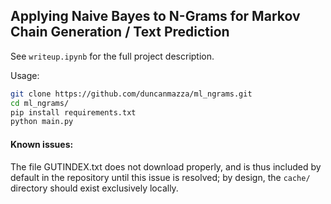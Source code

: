 ## Applying Naive Bayes to N-Grams for Markov Chain Generation / Text Prediction
See `writeup.ipynb` for the full project description.

Usage:
```bash
git clone https://github.com/duncanmazza/ml_ngrams.git
cd ml_ngrams/
pip install requirements.txt
python main.py
```

#### Known issues:
The file GUTINDEX.txt does not download properly, and is thus included by default in the repository until this issue is resolved; by design, the `cache/` directory should exist exclusively locally.